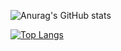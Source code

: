 ![Anurag's GitHub stats](https://github-readme-stats.vercel.app/api?username=fabioo-junioor&show_icons=true&theme=calm&layout=compact)

[![Top Langs](https://github-readme-stats.vercel.app/api/top-langs/?username=fabioo-junioor&layout=compact)](https://github.com/anuraghazra/github-readme-stats)
